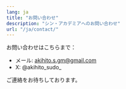 ```yaml
---
lang: ja
title: "お問い合わせ"
description: "シン・アカデミアへのお問い合わせ"
url: "/ja/contact/"
---
```


お問い合わせはこちらまで：

- メール: akihito.s.gm@gmail.com
- X: @akihito_sudo_

ご連絡をお待ちしております。
